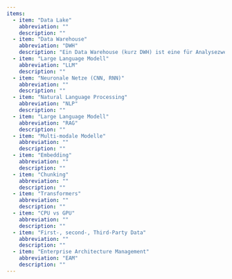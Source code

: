 ```yaml
---
items:
  - item: "Data Lake"
    abbreviation: "" 
    description: ""
  - item: "Data Warehouse"
    abbreviation: "DWH"
    description: "Ein Data Warehouse (kurz DWH) ist eine für Analysezwecke optimierte zentrale Datenbank, die Daten aus mehreren, in der Regel heterogenen Quellen zusammenführt. (Quelle: [Wikipedia](https://de.wikipedia.org/wiki/Data_Warehouse) abgerufen am 25.08.2024)"
  - item: "Large Language Modell" 
    abbreviation: "LLM" 
    description: ""
  - item: "Neuronale Netze (CNN, RNN)" 
    abbreviation: "" 
    description: ""
  - item: "Natural Language Processing" 
    abbreviation: "NLP" 
    description: ""
  - item: "Large Language Modell" 
    abbreviation: "RAG" 
    description: ""
  - item: "Multi-modale Modelle" 
    abbreviation: "" 
    description: ""
  - item: "Embedding" 
    abbreviation: "" 
    description: ""
  - item: "Chunking" 
    abbreviation: "" 
    description: ""
  - item: "Transformers" 
    abbreviation: "" 
    description: ""
  - item: "CPU vs GPU" 
    abbreviation: "" 
    description: ""
  - item: "First-, second-, Third-Party Data" 
    abbreviation: "" 
    description: ""
  - item: "Enterprise Architecture Management" 
    abbreviation: "EAM" 
    description: ""
---
```

